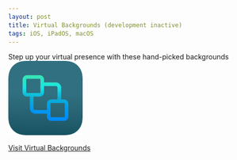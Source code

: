 ```yaml
---
layout: post
title: Virtual Backgrounds (development inactive)
tags: iOS, iPadOS, macOS
---
```

Step up your virtual presence with these hand-picked backgrounds  <br>
[![Backgrounds](/assets/vb-icon.png "Go To Virtual Backgrounds")](https://sonasapps.github.io/virtualbackgrounds/)


[Visit Virtual Backgrounds](https://sonasapps.github.io/virtualbackgrounds/)
